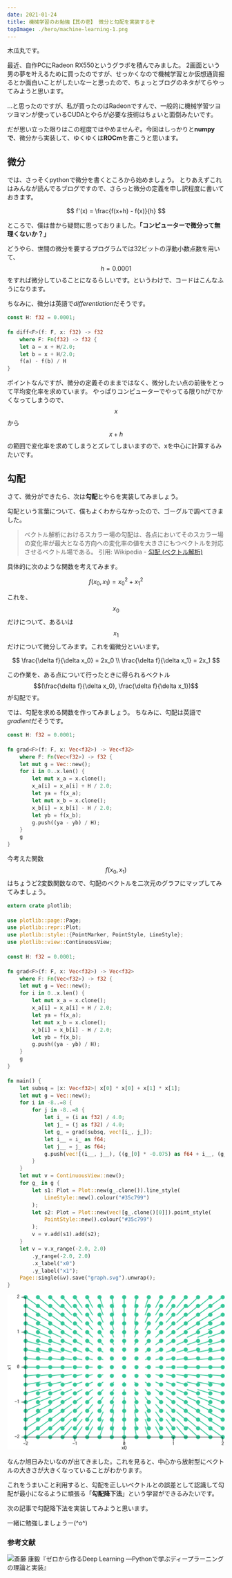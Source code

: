 ```yaml
---
date: 2021-01-24
title: 機械学習のお勉強【其の壱】 微分と勾配を実装するぞ
topImage: ./hero/machine-learning-1.png
---
```


木瓜丸です。

最近、自作PCにRadeon RX550というグラボを積んでみました。
2画面という男の夢を叶えるために買ったのですが、せっかくなので機械学習とか仮想通貨掘るとか面白いことがしたいなーと思ったので、ちょっとブログのネタがてらやってみようと思います。

…と思ったのですが、私が買ったのはRadeonですんで、一般的に機械学習ツヨツヨマンが使っているCUDAとやらが必要な技術はちょいと面倒みたいです。

だが思い立った限りはこの程度ではやめませんぞ。今回はしっかりと**numpyで**、微分から実装して、ゆくゆくは**ROCm**を書こうと思います。

## 微分

では、さっそくpythonで微分を書くところから始めましょう。
とりあえずこれはみんなが読んでるブログですので、さらっと微分の定義を申し訳程度に書いておきます。

$$
f'(x) = \frac{f(x+h) - f(x)}{h}
$$

ところで、僕は昔から疑問に思っておりました。**「コンピューターで微分って無理くないか？」**

どうやら、世間の微分を要するプログラムでは32ビットの浮動小数点数を用いて、$$h = 0.0001$$をすれば微分していることになるらしいです。というわけで、コードはこんなふうになります。

ちなみに、微分は英語で*differentiation*だそうです。

```rust
const H: f32 = 0.0001;

fn diff<F>(f: F, x: f32) -> f32
    where F: Fn(f32) -> f32 {
    let a = x + H/2.0;
    let b = x + H/2.0;
    f(a) - f(b) / H
}
```

ポイントなんですが、微分の定義そのままではなく、微分したい点の前後をとって平均変化率を求めています。
やっぱりコンピューターでやってる限りhがでかくなってしまうので、$$x$$から$$x+h$$の範囲で変化率を求めてしまうとズレてしまいますので、xを中心に計算するみたいです。

## 勾配

さて、微分ができたら、次は**勾配**とやらを実装してみましょう。

勾配という言葉について、僕もよくわからなかったので、ゴーグルで調べてきました。

> ベクトル解析におけるスカラー場の勾配は、各点においてそのスカラー場の変化率が最大となる方向への変化率の値を大きさにもつベクトルを対応させるベクトル場である。
> 引用: Wikipedia - [勾配 (ベクトル解析)](https://ja.wikipedia.org/wiki/%E5%8B%BE%E9%85%8D_(%E3%83%99%E3%82%AF%E3%83%88%E3%83%AB%E8%A7%A3%E6%9E%90))

具体的に次のような関数を考えてみます。

$$
f(x_0, x_1) = x_0^2 + x_1^2
$$

これを、$$x_0$$だけについて、あるいは$$x_1$$だけについて微分してみます。これを偏微分といいます。

$$
\frac{\delta f}{\delta x_0} = 2x_0 \\
\frac{\delta f}{\delta x_1} = 2x_1
$$

この作業を、ある点について行ったときに得られるベクトル$$(\frac{\delta f}{\delta x_0}, \frac{\delta f}{\delta x_1})$$が勾配です。

では、勾配を求める関数を作ってみましょう。
ちなみに、勾配は英語で*gradient*だそうです。

```rust
const H: f32 = 0.0001;

fn grad<F>(f: F, x: Vec<f32>) -> Vec<f32>
    where F: Fn(Vec<f32>) -> f32 {    
    let mut g = Vec::new();
    for i in 0..x.len() {
        let mut x_a = x.clone();
        x_a[i] = x_a[i] + H / 2.0;
        let ya = f(x_a);
        let mut x_b = x.clone();
        x_b[i] = x_b[i] - H / 2.0;
        let yb = f(x_b);
        g.push((ya - yb) / H);
    }
    g 
}
```

今考えた関数$$f(x_0, x_1)$$はちょうど2変数関数なので、勾配のベクトルを二次元のグラフにマップしてみてみましょう。

```rust
extern crate plotlib;

use plotlib::page::Page;
use plotlib::repr::Plot;
use plotlib::style::{PointMarker, PointStyle, LineStyle};
use plotlib::view::ContinuousView;

const H: f32 = 0.0001;

fn grad<F>(f: F, x: Vec<f32>) -> Vec<f32>
    where F: Fn(Vec<f32>) -> f32 {    
    let mut g = Vec::new();
    for i in 0..x.len() {
        let mut x_a = x.clone();
        x_a[i] = x_a[i] + H / 2.0;
        let ya = f(x_a);
        let mut x_b = x.clone();
        x_b[i] = x_b[i] - H / 2.0;
        let yb = f(x_b);
        g.push((ya - yb) / H);
    }
    g 
}

fn main() {
    let subsq = |x: Vec<f32>| x[0] * x[0] + x[1] * x[1];
    let mut g = Vec::new();
    for i in -8..=8 {
        for j in -8..=8 {
            let i_ = (i as f32) / 4.0;
            let j_ = (j as f32) / 4.0;
            let g_ = grad(subsq, vec![i_, j_]);
            let i__ = i_ as f64;
            let j__ = j_ as f64;
            g.push(vec![(i__, j__), ((g_[0] * -0.075) as f64 + i__, (g_[1] * -0.075) as f64 + j__)]);
        }
    }
    let mut v = ContinuousView::new();
    for g_ in g {
        let s1: Plot = Plot::new(g_.clone()).line_style(
            LineStyle::new().colour("#35c799")
        );
        let s2: Plot = Plot::new(vec![g_.clone()[0]]).point_style(
            PointStyle::new().colour("#35c799")
        );
        v = v.add(s1).add(s2);
    }
    let v = v.x_range(-2.0, 2.0)
        .y_range(-2.0, 2.0)
        .x_label("x0")
        .y_label("x1");
    Page::single(&v).save("graph.svg").unwrap();
}
```

![graph.png](./pics/graph.png)

なんか旭日みたいなのが出てきました。これを見ると、中心から放射型にベクトルの大きさが大きくなっていることがわかります。

これをうまいこと利用すると、勾配を正しいベクトルとの誤差として認識して勾配が最小になるように頑張る「**勾配降下法**」という学習ができるみたいです。

次の記事で勾配降下法を実装してみようと思います。

一緒に勉強しましょうー(^o^)

### 参考文献

![斎藤 康毅『ゼロから作るDeep Learning ―Pythonで学ぶディープラーニングの理論と実装』](https://www.amazon.co.jp/dp/4873117585/ref=cm_sw_r_tw_dp_..vdGbQCZBZE1)
